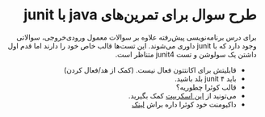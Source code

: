 <div dir="rtl">

# طرح سوال برای تمرین‌های java با junit

برای درس برنامه‌نویسی پیش‌رفته علاوه بر سوالات معمول ورودی‌خروجی، سوالاتی وجود دارد که با junit داوری می‌شوند. این تست‌ها قالب خاص خود را دارند اما قدم اول داشتن یک سولوشن و تست junit4 متناظر است.

- قابلیتش برای اکانتتون فعال نیست. (کمک از هد/فعال کردن)
- باید junit ۴ بلد باشید.
- قالب کوئرا چطوریه؟
- می‌تونید از [این اسکریپت](https://github.com/rsharifnasab/ta_utils/tree/master/junit_test_runner) کمک بگیرید.
- داکیومنت خود کوئرا داره براش [لینک](https://quera.notion.site/34715e90e4db4dabac76b6eae6b51975)

</div>
